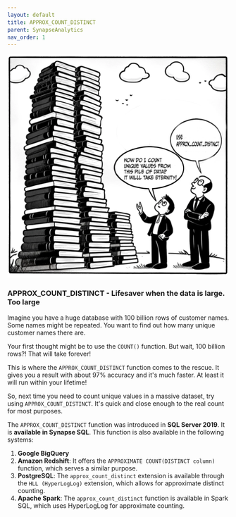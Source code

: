 ```yaml
---
layout: default
title: APPROX_COUNT_DISTINCT
parent: SynapseAnalytics
nav_order: 1
---
```


![alt text](count_distinct.png)

### APPROX_COUNT_DISTINCT - Lifesaver when the data is large. Too large

Imagine you have a huge database with 100 billion rows of customer names. Some names might be repeated. You want to find out how many unique customer names there are.

Your first thought might be to use the `COUNT()` function. But wait, 100 billion rows?! That will take forever!

This is where the `APPROX_COUNT_DISTINCT` function comes to the rescue. It gives you a result with about 97% accuracy and it's much faster. At least it will run within your lifetime!

So, next time you need to count unique values in a massive dataset, try using `APPROX_COUNT_DISTINCT`. It's quick and close enough to the real count for most purposes.

The `APPROX_COUNT_DISTINCT` function was introduced in **SQL Server 2019**. It is **available in Synapse SQL**. This function is also available in the following systems:

1. **Google BigQuery**
2. **Amazon Redshift**: It offers the `APPROXIMATE COUNT(DISTINCT column)` function, which serves a similar purpose.
3. **PostgreSQL**: The `approx_count_distinct` extension is available through the `HLL (HyperLogLog)` extension, which allows for approximate distinct counting.
4. **Apache Spark**: The `approx_count_distinct` function is available in Spark SQL, which uses HyperLogLog for approximate counting.
